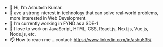 - 👋 Hi, I’m Ashutosh Kumar.
- 👀 ave a strong interest in technology that can solve real-world problems, more interested in Web Development.
- 🌱 I’m currently working in FYND as a SDE-1
- 💞️ I love to work on JavaScript, HTML, CSS, React.js, Next.js, Vue.js, Node.js, etc.
- 📫 How to reach me ...contact: https://www.linkedin.com/in/ashu535/

<!---
mrashutoshkrsingh/mrashutoshkrsingh is a ✨ special ✨ repository because its `README.md` (this file) appears on your GitHub profile.
You can click the Preview link to take a look at your changes.
--->

